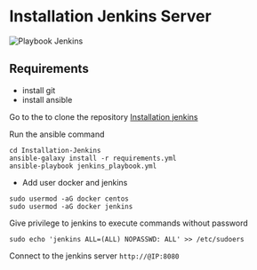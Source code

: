 # Installation Jenkins Server


![Playbook Jenkins](https://cdn.ttgtmedia.com/visuals/LeMagIT/hero_article/Logo-Jenkins.jpg)

## Requirements

* install git
* install ansible

Go to the to clone the repository [Installation jenkins](https://github.com/AbdoulRahimBarry/Installation-Jenkins.git)

Run the ansible command

```
cd Installation-Jenkins
ansible-galaxy install -r requirements.yml
ansible-playbook jenkins_playbook.yml
```
* Add user docker and jenkins
```
sudo usermod -aG docker centos
sudo usermod -aG docker jenkins
```
Give privilege to jenkins to execute commands without password
```
sudo echo 'jenkins ALL=(ALL) NOPASSWD: ALL' >> /etc/sudoers
```

Connect to the jenkins server `http://@IP:8080`
